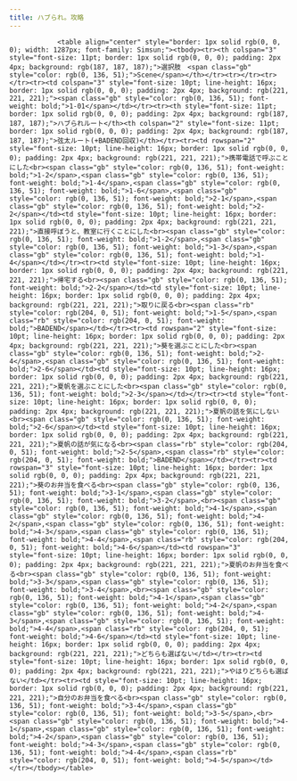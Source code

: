 ```yaml
---
title: ハブられ。攻略
---
```


                <table align="center" style="border: 1px solid rgb(0, 0, 0); width: 1287px; font-family: Simsun;"><tbody><tr><th colspan="3" style="font-size: 11pt; border: 1px solid rgb(0, 0, 0); padding: 2px 4px; background: rgb(187, 187, 187);">選択肢　<span class="gb" style="color: rgb(0, 136, 51);">Scene</span></th></tr><tr></tr><tr></tr><tr><td colspan="3" style="font-size: 10pt; line-height: 16px; border: 1px solid rgb(0, 0, 0); padding: 2px 4px; background: rgb(221, 221, 221);"><span class="gb" style="color: rgb(0, 136, 51); font-weight: bold;">1-01</span></td></tr><tr><th style="font-size: 11pt; border: 1px solid rgb(0, 0, 0); padding: 2px 4px; background: rgb(187, 187, 187);">ハブられルート</th><th colspan="2" style="font-size: 11pt; border: 1px solid rgb(0, 0, 0); padding: 2px 4px; background: rgb(187, 187, 187);">弦太ルート(+BADEND回収)</th></tr><tr><td rowspan="2" style="font-size: 10pt; line-height: 16px; border: 1px solid rgb(0, 0, 0); padding: 2px 4px; background: rgb(221, 221, 221);">携帯電話で呼ぶことにした<br><span class="gb" style="color: rgb(0, 136, 51); font-weight: bold;">1-2</span>,<span class="gb" style="color: rgb(0, 136, 51); font-weight: bold;">1-4</span>,<span class="gb" style="color: rgb(0, 136, 51); font-weight: bold;">1-6</span>,<span class="gb" style="color: rgb(0, 136, 51); font-weight: bold;">2-1</span>,<span class="gb" style="color: rgb(0, 136, 51); font-weight: bold;">2-2</span></td><td style="font-size: 10pt; line-height: 16px; border: 1px solid rgb(0, 0, 0); padding: 2px 4px; background: rgb(221, 221, 221);">直接呼ぼうと、教室に行くことにした<br><span class="gb" style="color: rgb(0, 136, 51); font-weight: bold;">1-2</span>,<span class="gb" style="color: rgb(0, 136, 51); font-weight: bold;">1-3</span>,<span class="gb" style="color: rgb(0, 136, 51); font-weight: bold;">1-4</span></td></tr><tr><td style="font-size: 10pt; line-height: 16px; border: 1px solid rgb(0, 0, 0); padding: 2px 4px; background: rgb(221, 221, 221);">帰宅する<br><span class="gb" style="color: rgb(0, 136, 51); font-weight: bold;">2-2</span></td><td style="font-size: 10pt; line-height: 16px; border: 1px solid rgb(0, 0, 0); padding: 2px 4px; background: rgb(221, 221, 221);">取りに戻る<br><span class="rb" style="color: rgb(204, 0, 51); font-weight: bold;">1-5</span>,<span class="rb" style="color: rgb(204, 0, 51); font-weight: bold;">BADEND</span></td></tr><tr><td rowspan="2" style="font-size: 10pt; line-height: 16px; border: 1px solid rgb(0, 0, 0); padding: 2px 4px; background: rgb(221, 221, 221);">葵を選ぶことにした<br><span class="gb" style="color: rgb(0, 136, 51); font-weight: bold;">2-4</span>,<span class="gb" style="color: rgb(0, 136, 51); font-weight: bold;">2-6</span></td><td style="font-size: 10pt; line-height: 16px; border: 1px solid rgb(0, 0, 0); padding: 2px 4px; background: rgb(221, 221, 221);">夏帆を選ぶことにした<br><span class="gb" style="color: rgb(0, 136, 51); font-weight: bold;">2-3</span></td></tr><tr><td style="font-size: 10pt; line-height: 16px; border: 1px solid rgb(0, 0, 0); padding: 2px 4px; background: rgb(221, 221, 221);">夏帆の話を気にしない<br><span class="gb" style="color: rgb(0, 136, 51); font-weight: bold;">2-6</span></td><td style="font-size: 10pt; line-height: 16px; border: 1px solid rgb(0, 0, 0); padding: 2px 4px; background: rgb(221, 221, 221);">夏帆の話が気になる<br><span class="rb" style="color: rgb(204, 0, 51); font-weight: bold;">2-5</span>,<span class="rb" style="color: rgb(204, 0, 51); font-weight: bold;">BADEND</span></td></tr><tr><td rowspan="3" style="font-size: 10pt; line-height: 16px; border: 1px solid rgb(0, 0, 0); padding: 2px 4px; background: rgb(221, 221, 221);">葵のお弁当を食べる<br><span class="gb" style="color: rgb(0, 136, 51); font-weight: bold;">3-1</span>,<span class="gb" style="color: rgb(0, 136, 51); font-weight: bold;">3-2</span>,<br><span class="gb" style="color: rgb(0, 136, 51); font-weight: bold;">4-1</span>,<span class="gb" style="color: rgb(0, 136, 51); font-weight: bold;">4-2</span>,<span class="gb" style="color: rgb(0, 136, 51); font-weight: bold;">4-3</span>,<span class="gb" style="color: rgb(0, 136, 51); font-weight: bold;">4-4</span>,<span class="rb" style="color: rgb(204, 0, 51); font-weight: bold;">4-6</span></td><td rowspan="3" style="font-size: 10pt; line-height: 16px; border: 1px solid rgb(0, 0, 0); padding: 2px 4px; background: rgb(221, 221, 221);">夏帆のお弁当を食べる<br><span class="gb" style="color: rgb(0, 136, 51); font-weight: bold;">3-3</span>,<span class="gb" style="color: rgb(0, 136, 51); font-weight: bold;">3-4</span>,<br><span class="gb" style="color: rgb(0, 136, 51); font-weight: bold;">4-1</span>,<span class="gb" style="color: rgb(0, 136, 51); font-weight: bold;">4-2</span>,<span class="gb" style="color: rgb(0, 136, 51); font-weight: bold;">4-3</span>,<span class="gb" style="color: rgb(0, 136, 51); font-weight: bold;">4-4</span>,<span class="rb" style="color: rgb(204, 0, 51); font-weight: bold;">4-6</span></td><td style="font-size: 10pt; line-height: 16px; border: 1px solid rgb(0, 0, 0); padding: 2px 4px; background: rgb(221, 221, 221);">どちらも選ばない</td></tr><tr><td style="font-size: 10pt; line-height: 16px; border: 1px solid rgb(0, 0, 0); padding: 2px 4px; background: rgb(221, 221, 221);">やはりどちらも選ばない</td></tr><tr><td style="font-size: 10pt; line-height: 16px; border: 1px solid rgb(0, 0, 0); padding: 2px 4px; background: rgb(221, 221, 221);">自分のお弁当を食べる<br><span class="gb" style="color: rgb(0, 136, 51); font-weight: bold;">3-4</span>,<span class="gb" style="color: rgb(0, 136, 51); font-weight: bold;">3-5</span>,<br><span class="gb" style="color: rgb(0, 136, 51); font-weight: bold;">4-1</span>,<span class="gb" style="color: rgb(0, 136, 51); font-weight: bold;">4-2</span>,<span class="gb" style="color: rgb(0, 136, 51); font-weight: bold;">4-3</span>,<span class="gb" style="color: rgb(0, 136, 51); font-weight: bold;">4-4</span>,<span class="rb" style="color: rgb(204, 0, 51); font-weight: bold;">4-5</span></td></tr></tbody></table>
              
